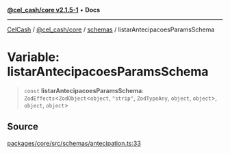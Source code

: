 [**@cel_cash/core v2.1.5-1**](../../README.md) • **Docs**

***

[CelCash](../../../../README.md) / [@cel\_cash/core](../../README.md) / [schemas](../README.md) / listarAntecipacoesParamsSchema

# Variable: listarAntecipacoesParamsSchema

> `const` **listarAntecipacoesParamsSchema**: `ZodEffects`\<`ZodObject`\<`object`, `"strip"`, `ZodTypeAny`, `object`, `object`\>, `object`, `object`\>

## Source

[packages/core/src/schemas/antecipation.ts:33](https://github.com/Pyxlab/celcash/blob/9dbc7013720b05f34ded33140fbf1d827b403eea/packages/core/src/schemas/antecipation.ts#L33)
